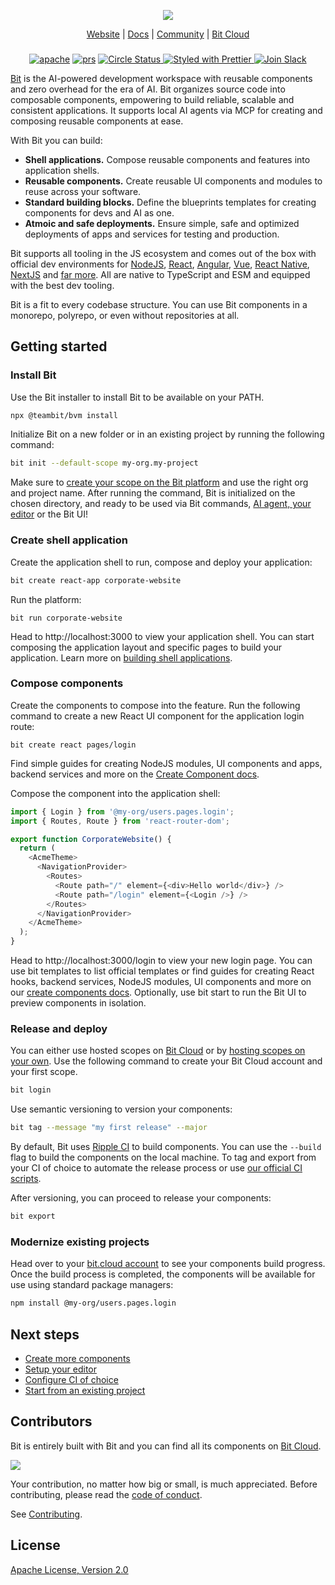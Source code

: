 <p align="center">
  <img src="http://static.bit.dev/bit-docs/readme-bit-logo.png"/>
</p>

<p align="center">
  <a href="https://bit.dev/">Website</a> |
  <a href="https://bit.dev/docs/">Docs</a> |
  <a href="https://bit.cloud/bitdev">Community</a> |
  <a href="https://bit.cloud/">Bit Cloud</a>
</p>

</p>

<h3 align="center">
</h3>

<p align="center">
  
<p align="center">
<a href="https://opensource.org/licenses/Apache-2.0"><img alt="apache" src="https://img.shields.io/badge/License-Apache%202.0-blue.svg"></a>
<a href="https://github.com/teambit/bit/blob/master/CONTRIBUTING.md"><img alt="prs" src="https://img.shields.io/badge/PRs-welcome-brightgreen.svg"></a>
<a href="https://circleci.com/gh/teambit/bit/tree/master"><img alt="Circle Status" src="https://circleci.com/gh/teambit/bit/tree/master.svg?style=shield">
<a href="https://github.com/prettier/prettier"><img alt ="Styled with Prettier" src="https://img.shields.io/badge/styled_with-prettier-ff69b4.svg">
<a href="https://join.slack.com/t/bit-dev-community/shared_invite/zt-1vq1vcxxu-CEVobR1p9BurmW8QnQFh1w" ><img alt="Join Slack" src="https://img.shields.io/badge/Slack-Join%20Bit%20Slack-blueviolet"/></a>

[Bit](https://bit.dev) is the AI-powered development workspace with reusable components and zero overhead for the era of AI. Bit organizes source code into composable components, empowering to build reliable, scalable and consistent applications. It supports local AI agents via MCP for creating and composing reusable components at ease.

With Bit you can build:

- **Shell applications.** Compose reusable components and features into application shells.
- **Reusable components.** Create reusable UI components and modules to reuse across your software.
- **Standard building blocks.** Define the blueprints templates for creating components for devs and AI as one.
- **Atmoic and safe deployments.** Ensure simple, safe and optimized deployments of apps and services for testing and production.

Bit supports all tooling in the JS ecosystem and comes out of the box with official dev environments for [NodeJS](https://bit.dev/docs/backend-intro), [React](https://bit.dev/docs/react-intro), [Angular](https://bit.dev/docs/angular-introduction), [Vue](https://bit.dev/docs/vue-intro), [React Native](https://bit.dev/docs/react-native-intro), [NextJS](https://bit.dev/docs/quick-start/hello-world-nextjs) and [far more](https://bit.dev/docs). All are native to TypeScript and ESM and equipped with the best dev tooling.

Bit is a fit to every codebase structure. You can use Bit components in a monorepo, polyrepo, or even without repositories at all. 

## Getting started

### Install Bit

Use the Bit installer to install Bit to be available on your PATH.

```bash
npx @teambit/bvm install
```

Initialize Bit on a new folder or in an existing project by running the following command:

```bash
bit init --default-scope my-org.my-project
```

Make sure to [create your scope on the Bit platform](https://bit.cloud/signup) and use the right org and project name. After running the command, Bit is initialized on the chosen directory, and ready to be used via Bit commands, [AI agent, your editor](https://bit.dev/docs/getting-started/installing-bit/editor-setup) or the Bit UI!

### Create shell application

Create the application shell to run, compose and deploy your application:

```bash
bit create react-app corporate-website
```

Run the platform:

```
bit run corporate-website
```

Head to http://localhost:3000 to view your application shell. You can start composing the application layout and specific pages to build your application. Learn more on [building shell applications](https://bit.dev/docs/getting-started/composing/create-apps).

### Compose components

Create the components to compose into the feature. Run the following command to create a new React UI component for the application login route:

```
bit create react pages/login
```

Find simple guides for creating NodeJS modules, UI components and apps, backend services and more on the [Create Component docs](https://bit.dev/docs/getting-started/composing/creating-components/). 

Compose the component into the application shell:

```ts
import { Login } from '@my-org/users.pages.login';
import { Routes, Route } from 'react-router-dom';

export function CorporateWebsite() {
  return (
    <AcmeTheme>
      <NavigationProvider>
        <Routes>
          <Route path="/" element={<div>Hello world</div>} />
          <Route path="/login" element={<Login />} />
        </Routes>
      </NavigationProvider>
    </AcmeTheme>
  );
}

```
Head to http://localhost:3000/login to view your new login page.
You can use bit templates to list official templates or find guides for creating React hooks, backend services, NodeJS modules, UI components and more on our [create components docs](https://bit.dev/docs/getting-started/composing/creating-components). Optionally, use bit start to run the Bit UI to preview components in isolation.

### Release and deploy

You can either use hosted scopes on [Bit Cloud](https://bit.cloud) or by [hosting scopes on your own](https://bit.dev/reference/scope/running-a-scope-server). Use the following command to create your Bit Cloud account and your first scope.

```bash
bit login
```

Use semantic versioning to version your components:

```bash
bit tag --message "my first release" --major
```

By default, Bit uses [Ripple CI](https://bit.cloud/products/ripple-ci) to build components. You can use the `--build` flag to build the components on the local machine. To tag and export from your CI of choice to automate the release process or use [our official CI scripts](https://bit.dev/docs/getting-started/collaborate/exporting-components#ci-scripts).

After versioning, you can proceed to release your components:

```bash
bit export
```

### Modernize existing projects

Head over to your [bit.cloud account](https://bit.cloud) to see your components build progress. Once the build process is completed, the components will be available for use using standard package managers:

```bash
npm install @my-org/users.pages.login
```

## Next steps

- [Create more components](https://bit.dev/docs/getting-started/composing/creating-components/)
- [Setup your editor](https://bit.dev/docs/getting-started/installing-bit/editor-setup)
- [Configure CI of choice](https://bit.dev/docs/getting-started/collaborate/exporting-components/#ci-scripts)
- [Start from an existing project](https://bit.dev/docs/getting-started/installing-bit/start-from-existing-project)

## Contributors

Bit is entirely built with Bit and you can find all its components on [Bit Cloud](https://bit.cloud/teambit/~scopes).

<a href="../../graphs/contributors"><img src="https://opencollective.com/bit/contributors.svg?width=890&button=false" /></a>

Your contribution, no matter how big or small, is much appreciated. Before contributing, please read the [code of conduct](CODE_OF_CONDUCT.md).

See [Contributing](CONTRIBUTING.md).

## License

[Apache License, Version 2.0](https://github.com/teambit/bit/blob/master/LICENSE)
